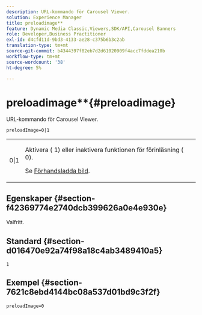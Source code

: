 ```yaml
---
description: URL-kommando för Carousel Viewer.
solution: Experience Manager
title: preloadimage**
feature: Dynamic Media Classic,Viewers,SDK/API,Carousel Banners
role: Developer,Business Practitioner
exl-id: d4cfd11d-9bd3-4133-ae28-c375b6b3c2ab
translation-type: tm+mt
source-git-commit: b4344397f82eb7d2d61020909f4acc7fddea210b
workflow-type: tm+mt
source-wordcount: '38'
ht-degree: 5%

---
```


# preloadimage**{#preloadimage}

URL-kommando för Carousel Viewer.

`preloadImage=0|1`

<table id="table_C616483932C2482CA9794DDD7313FD7C"> 
 <tbody> 
  <tr> 
   <td colname="col1"> <p> <span class="codeph"> 0|1</span> </p> </td> 
   <td colname="col2"> <p> Aktivera (<span class="codeph"> 1</span>) eller inaktivera funktionen för förinläsning (<span class="codeph"> 0</span>). </p> <p>Se <a href="../../../c-html5-aem-asset-viewers/c-html5-aem-carousel/c-html5-aem-carousel-preload-image.md" format="dita" scope="local"> Förhandsladda bild</a>. </p> </td> 
  </tr> 
 </tbody> 
</table>

## Egenskaper {#section-f42369774e2740dcb399626a0e4e930e}

Valfritt.

## Standard {#section-d016470e92a74f98a18c4ab3489410a5}

`1`

## Exempel {#section-7621c8ebd4144bc08a537d01bd9c3f2f}

```
preloadImage=0
```
